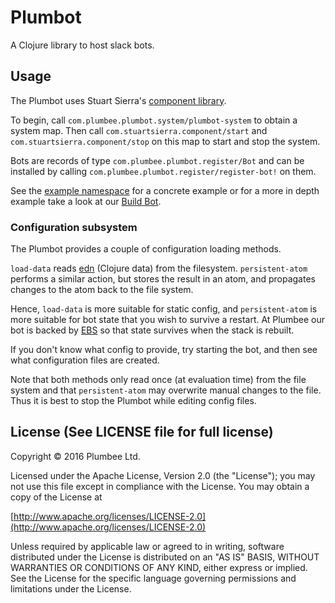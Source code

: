 # Plumbot

A Clojure library to host slack bots.

## Usage

The Plumbot uses Stuart Sierra's [component library](https://github.com/stuartsierra/component).

To begin, call `com.plumbee.plumbot.system/plumbot-system` to obtain a system map.
Then call `com.stuartsierra.component/start` and `com.stuartsierra.component/stop` on this map to start and stop the system.

Bots are records of type `com.plumbee.plumbot.register/Bot` and can be installed by calling
 `com.plumbee.plumbot.register/register-bot!` on them.

See the [example namespace](doc/example.clj) for a concrete example or for a more in
depth example take a look at our [Build Bot](https://github.com/plumbee/buildbot).

### Configuration subsystem

The Plumbot provides a couple of configuration loading methods.

`load-data` reads [edn](https://github.com/edn-format/edn) (Clojure data) from the filesystem.
`persistent-atom` performs a similar action, but stores the result in an atom, and propagates changes to the atom back to the file system.

Hence, `load-data` is more suitable for static config, and `persistent-atom` is more suitable for bot state that you wish to survive a restart.
At Plumbee our bot is backed by [EBS](https://aws.amazon.com/ebs/) so that state survives when the stack is rebuilt.

If you don't know what config to provide, try starting the bot, and then see what configuration files are created.

Note that both methods only read once (at evaluation time) from the file system and that `persistent-atom` may overwrite manual changes to the file.
Thus it is best to stop the Plumbot while editing config files.


## License (See LICENSE file for full license)

Copyright © 2016 Plumbee Ltd.

Licensed under the Apache License, Version 2.0 (the "License");
you may not use this file except in compliance with the License.
You may obtain a copy of the License at

[http://www.apache.org/licenses/LICENSE-2.0](http://www.apache.org/licenses/LICENSE-2.0)

Unless required by applicable law or agreed to in writing, software
distributed under the License is distributed on an "AS IS" BASIS,
WITHOUT WARRANTIES OR CONDITIONS OF ANY KIND, either express or implied.
See the License for the specific language governing permissions and
limitations under the License.